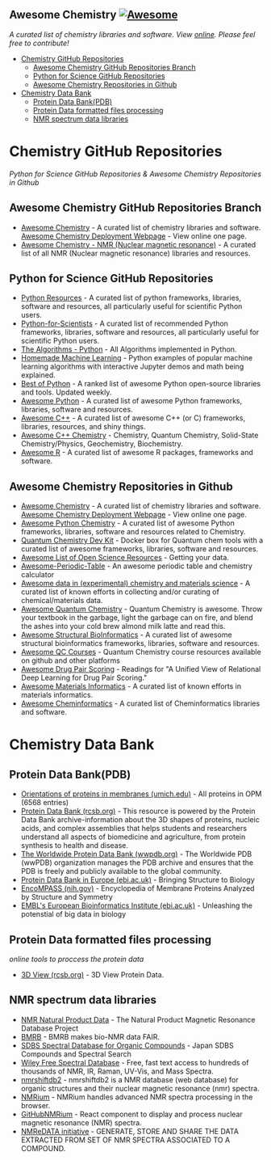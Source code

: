 ## Awesome Chemistry  [![Awesome](https://cdn.rawgit.com/sindresorhus/awesome/d7305f38d29fed78fa85652e3a63e154dd8e8829/media/badge.svg)](https://github.com/sindresorhus/awesome)


*A curated list of chemistry libraries and software. View [online](https://zhutaosheng.github.io/awesome-chemistry/). Please feel free to contribute!*


- [Chemistry GitHub Repositories](#chemistry-github-repositories)
  - [Awesome Chemistry GitHub Repositories Branch](#awesome-chemistry-github-repositories-branch)
  - [Python for Science GitHub Repositories](#python-for-science-github-repositories)
  - [Awesome Chemistry Repositories in Github](#awesome-chemistry-repositories-in-github)
- [Chemistry Data Bank](#chemistry-data-bank)
  - [Protein Data Bank(PDB)](#protein-data-bankpdb)
  - [Protein Data formatted files processing](#protein-data-formatted-files-processing)
  - [NMR spectrum data libraries](#nmr-spectrum-data-libraries)



# Chemistry GitHub Repositories
*Python for Science GitHub Repositories & Awesome Chemistry Repositories in Github*
## Awesome Chemistry GitHub Repositories Branch 
* [Awesome Chemistry](https://github.com/zhutaosheng/awesome-chemistry) - A curated list of chemistry libraries and software. [Awesome Chemistry Deployment Webpage](https://zhutaosheng.github.io/awesome-chemistry/) - View online one page.
* [Awesome Chemistry - NMR (Nuclear magnetic resonance)](https://github.com/zhutaosheng/awesome-chemistry/blob/main/awesome-chemistry/awesome-chemistry-nmr-nuclear-magnetic-resonanc.md) - A curated list of all NMR (Nuclear magnetic resonance) libraries and resources.
## Python for Science GitHub Repositories
* [Python Resources](https://github.com/zhutaosheng/awesome-chemistry/tree/main/aaa-personal-libraries) - A curated list of python frameworks, libraries, software and resources, all particularly useful for scientific Python users.
* [Python-for-Scientists](https://github.com/TomNicholas/Python-for-Scientists) - A curated list of recommended Python frameworks, libraries, software and resources, all particularly useful for scientific Python users.
* [The Algorithms - Python](https://github.com/TheAlgorithms/Python) - All Algorithms implemented in Python.
* [Homemade Machine Learning](https://github.com/trekhleb/homemade-machine-learning) - Python examples of popular machine learning algorithms with interactive Jupyter demos and math being explained.
* [Best of Python](https://github.com/ml-tooling/best-of-python) - A ranked list of awesome Python open-source libraries and tools. Updated weekly.
* [Awesome Python](https://github.com/vinta/awesome-python) - A curated list of awesome Python frameworks, libraries, software and resources.
* [Awesome C++](https://github.com/fffaraz/awesome-cpp) - A curated list of awesome C++ (or C) frameworks, libraries, resources, and shiny things.
* [Awesome C++ Chemistry](https://github.com/fffaraz/awesome-cpp#chemistry) - Chemistry, Quantum Chemistry, Solid-State Chemistry/Physics, Geochemistry, Biochemistry. 
* [Awesome R](https://github.com/qinwf/awesome-R) - A curated list of awesome R packages, frameworks and software.

## Awesome Chemistry Repositories in Github
* [Awesome Chemistry](https://github.com/zhutaosheng/awesome-chemistry) - A curated list of chemistry libraries and software. [Awesome Chemistry Deployment Webpage](https://zhutaosheng.github.io/awesome-chemistry/) - View online one page.
* [Awesome Python Chemistry](https://github.com/lmmentel/awesome-python-chemistry) - A curated list of awesome Python frameworks, libraries, software and resources related to Chemistry.
* [Quantum Chemistry Dev Kit](https://github.com/givingg/quantum-chemistry-dev-kit) - Docker box for Quantum chem tools with a curated list of awesome frameworks, libraries, software and resources.
* [Awesome List of Open Science Resources](https://github.com/chemistrydatachampions/awesome-chemistry-info) - Getting your data.
* [Awesome-Periodic-Table](https://github.com/1powechri2/Awesome-Periodic-Table) - An awesome periodic table and chemistry calculator
* [Awesome data in (experimental) chemistry and materials science](https://github.com/neo-chem/awesome-chemical-data) - A curated list of known efforts in collecting and/or curating of chemical/materials data.
* [Awesome Quantum Chemistry](https://github.com/Ramb0a/awesome-quantum-chemistry) - Quantum Chemistry is awesome. Throw your textbook in the garbage, light the garbage can on fire, and blend the ashes into your cold brew almond milk latte and read this.
* [Awesome Structural BioInformatics](https://github.com/Ramb0a/awesome-structural-bioinformatics) - A curated list of awesome structural bioinformatics frameworks, libraries, software and resources.
* [Awesome QC Courses](https://github.com/hebrewsnabla/awesome-qc-courses) - Quantum Chemistry course resources available on github and other platforms
* [Awesome Drug Pair Scoring](https://github.com/AstraZeneca/awesome-drug-pair-scoring) - Readings for "A Unified View of Relational Deep Learning for Drug Pair Scoring."
* [Awesome Materials Informatics](https://github.com/tilde-lab/awesome-materials-informatics) - A curated list of known efforts in materials informatics.
* [Awesome Cheminformatics](https://github.com/hsiaoyi0504/awesome-cheminformatics) - A curated list of Cheminformatics libraries and software.

# Chemistry Data Bank
## Protein Data Bank(PDB)
* [Orientations of proteins in membranes (umich.edu)](https://opm.phar.umich.edu/proteins/) - All proteins in OPM (6568 entries)
* [Protein Data Bank (rcsb.org)](https://www.rcsb.org/) - This resource is powered by the Protein Data Bank archive-information about the 3D shapes of proteins, nucleic acids, and complex assemblies that helps students and researchers understand all aspects of biomedicine and agriculture, from protein synthesis to health and disease.
* [The Worldwide Protein Data Bank (wwpdb.org)](https://www.wwpdb.org/) - The Worldwide PDB (wwPDB) organization manages the PDB archive and ensures that the PDB is freely and publicly available to the global community.
* [Protein Data Bank in Europe (ebi.ac.uk)](https://www.ebi.ac.uk/pdbe/) - Bringing Structure to Biology
* [EncoMPASS (nih.gov)](https://encompass.ninds.nih.gov/home) - Encyclopedia of Membrane Proteins Analyzed by Structure and Symmetry
* [EMBL's European Bioinformatics Institute (ebi.ac.uk)](https://www.ebi.ac.uk/) - Unleashing the potenstial of big data in biology

## Protein Data formatted files processing
*online tools to proccess the protein data*
* [3D View (rcsb.org)](https://www.rcsb.org/3d-view) - 3D View Protein Data.

## NMR spectrum data libraries
* [NMR Natural Product Data](https://np-mrd.org/downloads) - The Natural Product Magnetic Resonance Database Project
* [BMRB](https://bmrb.io/) - BMRB makes bio-NMR data FAIR.
* [SDBS Spectral Database for Organic Compounds](https://sdbs.db.aist.go.jp/sdbs/cgi-bin/direct_frame_top.cgi) - Japan SDBS Compounds and Spectral Search
* [Wiley Free Spectral Database](https://spectrabase.com/) - Free, fast text access to hundreds of thousands of NMR, IR, Raman, UV-Vis, and Mass Spectra.
* [nmrshiftdb2](https://nmrshiftdb.nmr.uni-koeln.de/) - nmrshiftdb2 is a NMR database (web database) for organic structures and their nuclear magnetic resonance (nmr) spectra.
* [NMRium](https://www.nmrium.org/nmrium) - NMRium handles advanced NMR spectra processing in the browser.
* [GitHubNMRium](https://github.com/cheminfo/nmrium) - React component to display and process nuclear magnetic resonance (NMR) spectra.
* [NMReDATA initiative](https://nmredata.org/) - GENERATE, STORE AND SHARE THE DATA EXTRACTED FROM SET OF NMR SPECTRA ASSOCIATED TO A COMPOUND.